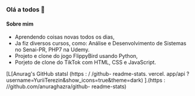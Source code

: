 ### Olá a todos 👋

#### Sobre mim 
  
  - Aprendendo coisas novas todos os dias,
  - Ja fiz diversos cursos, como: 
        Análise e Desenvolvimento de Sistemas no Senai-PR,
        PHP7 na Udemy.
  - Projeto e clone do jogo FlippyBird usando Python,
  - Porjeto de clone do TikTok com HTML, CSS e JavaScript.

[L[Anurag's GitHub statsl (https : / /github- readme-stats. vercel. app/api ?username=YuriiTerezin&show_icons=true&theme=dark) ].(https : //github.com/anuraghazra/github- readme-stats)
